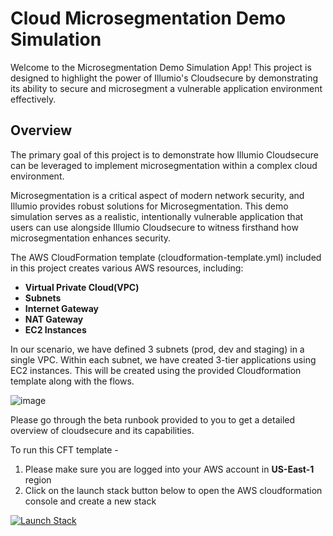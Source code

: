 # Cloud Microsegmentation Demo Simulation

Welcome to the Microsegmentation Demo Simulation App! This project is designed to highlight the power of Illumio's Cloudsecure by demonstrating its ability to secure and microsegment a vulnerable application environment effectively.

## Overview

The primary goal of this project is to demonstrate how Illumio Cloudsecure can be leveraged to implement microsegmentation within a complex cloud environment.

Microsegmentation is a critical aspect of modern network security, and Illumio provides robust solutions for Microsegmentation. This demo simulation serves as a realistic, intentionally vulnerable application that users can use alongside Illumio Cloudsecure to witness firsthand how microsegmentation enhances security.

The AWS CloudFormation template (cloudformation-template.yml) included in this project creates various AWS resources, including:

- **Virtual Private Cloud(VPC)**
- **Subnets**
- **Internet Gateway**
- **NAT Gateway**
- **EC2 Instances**

In our scenario, we have defined 3 subnets (prod, dev and staging) in a single VPC. Within each subnet, we have created 3-tier applications using EC2 instances. This will be created using the provided Cloudformation template along with the flows. 

![image](https://github.com/adityakrishnan142/CloudSecure-Beta/assets/56053567/2d740069-300b-40e2-a42a-05288da565a3)

Please go through the beta runbook provided to you to get a detailed overview of cloudsecure and its capabilities. 

To run this CFT template - 

1. Please make sure you are logged into your AWS account in **US-East-1** region
2. Click on the launch stack button below to open the AWS cloudformation console and create a new stack

[![Launch Stack](https://cdn.rawgit.com/buildkite/cloudformation-launch-stack-button-svg/master/launch-stack.svg)](https://console.aws.amazon.com/cloudformation/home?region=us-east-1#/stacks/new?stackName=Illumio-Beta-Demo-Simulation&templateURL=https://cft-illumio-simulation.s3.amazonaws.com/Illumio-Beta-Demo-Simulation.yaml) 
